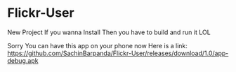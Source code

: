 # Flickr-User
New Project If you wanna Install Then you have to build and run it LOL

Sorry You can have this app on your phone now 
Here is a link:
https://github.com/SachinBarpanda/Flickr-User/releases/download/1.0/app-debug.apk


